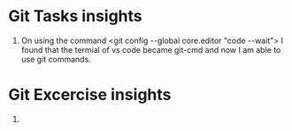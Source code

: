 # Git Tasks insights

1. On using the command <git config --global core.editor "code --wait"> I found that the termial of vs code became git-cmd and now I am able to use git commands.

# Git Excercise insights

1. 